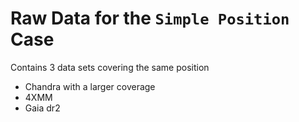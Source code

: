 # Raw Data for the `Simple Position` Case

Contains 3 data sets covering the same position
- Chandra with a larger coverage
- 4XMM 
- Gaia dr2